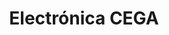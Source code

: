 ---
title: "Electrónica CEGA"
url: /godoy-cruz/electronica-cega/
shop: reparación de automóviles
---